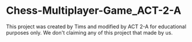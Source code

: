 # Chess-Multiplayer-Game_ACT-2-A
This project was created by Tims and modified by ACT 2-A for educational purposes only. We don't claiming any of this project that made by us. 
